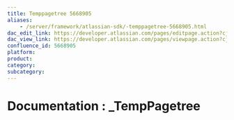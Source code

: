 ```yaml
---
title: Temppagetree 5668905
aliases:
    - /server/framework/atlassian-sdk/-temppagetree-5668905.html
dac_edit_link: https://developer.atlassian.com/pages/editpage.action?cjm=wozere&pageId=5668905
dac_view_link: https://developer.atlassian.com/pages/viewpage.action?cjm=wozere&pageId=5668905
confluence_id: 5668905
platform:
product:
category:
subcategory:
---
```

# Documentation : \_TempPagetree





















































































































































































































































